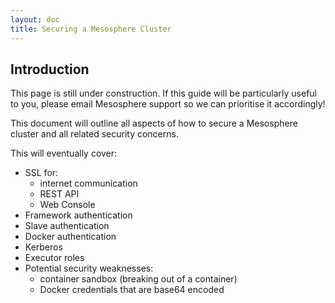 ```yaml
---
layout: doc
title: Securing a Mesosphere Cluster
---
```



## Introduction

This page is still under construction. If this guide will be particularly useful to you, please email Mesosphere support so we can prioritise it accordingly!

This document will outline all aspects of how to secure a Mesosphere cluster and all related security concerns.

This will eventually cover:

* SSL for:
	* internet communication
	* REST API
	* Web Console
* Framework authentication
* Slave authentication
* Docker authentication
* Kerberos
* Executor roles
* Potential security weaknesses:
	* container sandbox (breaking out of a container)
	* Docker credentials that are base64 encoded

